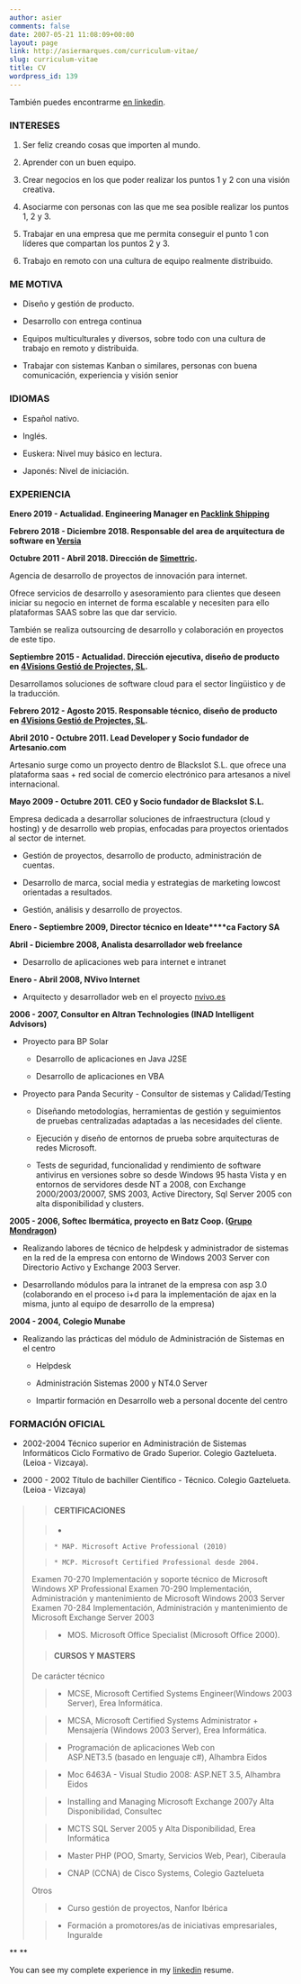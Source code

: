 ```yaml
---
author: asier
comments: false
date: 2007-05-21 11:08:09+00:00
layout: page
link: http://asiermarques.com/curriculum-vitae/
slug: curriculum-vitae
title: CV
wordpress_id: 139
---
```


También puedes encontrarme [en linkedin](http://linkedin.com/in/asier).


### 




### INTERESES





 	
  1. Ser feliz creando cosas que importen al mundo.

 	
  2. Aprender con un buen equipo.

 	
  3. Crear negocios en los que poder realizar los puntos 1 y 2 con una visión creativa.

 	
  4. Asociarme con personas con las que me sea posible realizar los puntos 1, 2 y 3.

 	
  5. Trabajar en una empresa que me permita conseguir el punto 1 con líderes que compartan los puntos 2 y 3.

 	
  6. Trabajo en remoto con una cultura de equipo realmente distribuido.




### ME MOTIVA





 	
  * Diseño y gestión de producto.

 	
  * Desarrollo con entrega continua

 	
  * Equipos multiculturales y diversos, sobre todo con una cultura de trabajo en remoto y distribuida.

 	
  * Trabajar con sistemas Kanban o similares, personas con buena comunicación, experiencia y visión senior




### IDIOMAS





 	
  * Español nativo.

 	
  * Inglés.

 	
  * Euskera: Nivel muy básico en lectura.

 	
  * Japonés: Nivel de iniciación.




### EXPERIENCIA


**Enero 2019 - Actualidad. Engineering Manager en [Packlink Shipping](https://packlink.com)**  

**Febrero 2018 - Diciembre 2018. Responsable del area de arquitectura de software en [Versia](https://www.versia.com/)**  

**Octubre 2011 - Abril 2018. Dirección de [Simettric](http://simettric.com).**

Agencia de desarrollo de proyectos de innovación para internet.

Ofrece servicios de desarrollo y asesoramiento para clientes que deseen iniciar su negocio en internet de forma escalable y necesiten para ello plataformas SAAS sobre las que dar servicio.

También se realiza outsourcing de desarrollo y colaboración en proyectos de este tipo.

**Septiembre 2015 - Actualidad. Dirección ejecutiva, diseño de producto en [4Visions Gestió de Projectes, SL](http://4visionsmanager.com).**

Desarrollamos soluciones de software cloud para el sector lingüistico y de la traducción.

**Febrero 2012 - Agosto 2015. Responsable técnico, diseño de producto en [4Visions Gestió de Projectes, SL](http://4visionsmanager.com).**

**Abril 2010 - Octubre 2011. Lead Developer y Socio fundador de Artesanio.com**

Artesanio surge como un proyecto dentro de Blackslot S.L. que ofrece una plataforma saas + red social de comercio electrónico para artesanos a nivel internacional.

**Mayo 2009 - Octubre 2011. CEO y Socio fundador de Blackslot S.L.**

Empresa dedicada a desarrollar soluciones de infraestructura (cloud y hosting) y de desarrollo web propias, enfocadas para proyectos orientados al sector de internet.



 	
  * Gestión de proyectos, desarrollo de producto, administración de cuentas.

 	
  * Desarrollo de marca, social media y estrategias de marketing lowcost orientadas a resultados.

 	
  * Gestión, análisis y desarrollo de proyectos.


**Enero - Septiembre 2009, Director técnico en Ideate****ca Factory SA**

**Abril - Diciembre 2008, Analista desarrollador web freelance**



 	
  * Desarrollo de aplicaciones web para internet e intranet


**Enero - Abril 2008, NVivo Internet**



 	
  * Arquitecto y desarrollador web en el proyecto [nvivo.es](http://www.nvivo.es)


**2006 - 2007, Consultor en Altran Technologies (INAD Intelligent Advisors)**



 	
  * Proyecto para BP Solar

 	
    * Desarrollo de aplicaciones en Java J2SE

 	
    * Desarrollo de aplicaciones en VBA






 	
  * Proyecto para Panda Security - Consultor de sistemas y Calidad/Testing

 	
    * Diseñando metodologías, herramientas de gestión y seguimientos de pruebas centralizadas adaptadas a las necesidades del cliente.

 	
    * Ejecución y diseño de entornos de prueba sobre arquitecturas de redes Microsoft.

 	
    * Tests de seguridad, funcionalidad y rendimiento de software antivirus en versiones sobre so desde Windows 95 hasta Vista y en entornos de servidores desde NT a 2008, con Exchange 2000/2003/20007, SMS 2003, Active Directory, Sql Server 2005 con alta disponibilidad y clusters.





**2005 - 2006, Softec Ibermática, proyecto en Batz Coop. ([Grupo Mondragon](http://es.wikipedia.org/wiki/Corporaci%C3%B3n_Mondragon))**



 	
  * Realizando labores de técnico de helpdesk y administrador de sistemas en la red de la empresa con entorno de Windows 2003 Server con Directorio Activo y Exchange 2003 Server.

 	
  * Desarrollando módulos para la intranet de la empresa con asp 3.0 (colaborando en el proceso i+d para la implementación de ajax en la misma, junto al equipo de desarrollo de la empresa)


**2004 - 2004, Colegio Munabe**



 	
  * Realizando las prácticas del módulo de Administración de Sistemas en el centro

 	
    * Helpdesk

 	
    * Administración Sistemas 2000 y NT4.0 Server

 	
    * Impartir formación en Desarrollo web a personal docente del centro







### FORMACIÓN OFICIAL





 	
  * 2002-2004 Técnico superior en Administración de Sistemas Informáticos
Ciclo Formativo de Grado Superior. Colegio Gaztelueta. (Leioa - Vizcaya).

 	
  * 2000 - 2002 Título de bachiller Científico - Técnico. Colegio Gaztelueta. (Leioa - Vizcaya)




<blockquote>

> 
> #### CERTIFICACIONES
> 
> 

> 
> 
 	
>   * 

 	
>     * MAP. Microsoft Active Professional (2010)
> 
 	
>     * MCP. Microsoft Certified Professional desde 2004.
> 


> 

Examen 70-270 Implementación y soporte técnico de Microsoft Windows XP Professional
Examen 70-290 Implementación, Administración y mantenimiento de Microsoft Windows 2003 Server
Examen 70-284 Implementación, Administración y mantenimiento de Microsoft Exchange Server 2003

 	
>   * MOS. Microsoft Office Specialist (Microsoft Office 2000).
> 


> 
> #### CURSOS Y MASTERS
> 
> 
De carácter técnico

> 
> 
 	
>   * MCSE, Microsoft Certified Systems Engineer(Windows 2003 Server), Erea Informática.
> 
 	
>   * MCSA, Microsoft Certified Systems Administrator + Mensajería (Windows 2003 Server), Erea Informática.
> 


 	
>   * Programación de aplicaciones Web con ASP.NET3.5 (basado en lenguaje c#), Alhambra Eidos
> 
 	
>   * Moc 6463A - Visual Studio 2008: ASP.NET 3.5, Alhambra Eidos
> 
 	
>   * Installing and Managing Microsoft Exchange 2007y Alta Disponibilidad, Consultec
> 
 	
>   * MCTS SQL Server 2005 y Alta Disponibilidad, Erea Informática
> 
 	
>   * Master PHP (POO, Smarty, Servicios Web, Pear), Ciberaula
> 
 	
>   * CNAP (CCNA) de Cisco Systems, Colegio Gaztelueta
> 

Otros

> 
> 
 	
>   * Curso gestión de proyectos, Nanfor Ibérica
> 
 	
>   * Formación a promotores/as de iniciativas empresariales, Inguralde
> 

</blockquote>


**
**

You can see my complete experience in my [linkedin](http://linkedin.com/in/asier) resume.


